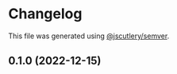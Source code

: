 # Changelog

This file was generated using [@jscutlery/semver](https://github.com/jscutlery/semver).

## 0.1.0 (2022-12-15)
